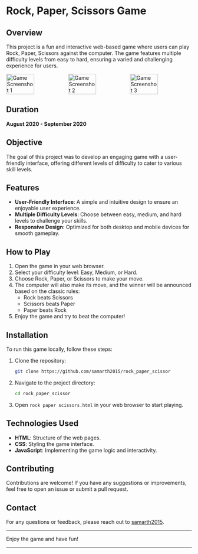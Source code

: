 # Rock, Paper, Scissors Game

## Overview
This project is a fun and interactive web-based game where users can play Rock, Paper, Scissors against the computer. The game features multiple difficulty levels from easy to hard, ensuring a varied and challenging experience for users.

<div style="display: flex; justify-content: space-between;">
  <img src="https://github.com/user-attachments/assets/2f45ddcb-7f96-4b03-9017-e1e54778fb5d" alt="Game Screenshot 1" width="45%" />
  <img src="https://github.com/user-attachments/assets/9cd31702-78cc-4ac1-9ad6-1d01ab704a38" alt="Game Screenshot 2" width="45%" />
  <img src="https://github.com/user-attachments/assets/22b6c39d-fbdd-4e0b-b14b-fd3607fbaa5d" alt="Game Screenshot 3" width="45%" />
</div>


## Duration
**August 2020 - September 2020**

## Objective
The goal of this project was to develop an engaging game with a user-friendly interface, offering different levels of difficulty to cater to various skill levels.

## Features
- **User-Friendly Interface**: A simple and intuitive design to ensure an enjoyable user experience.
- **Multiple Difficulty Levels**: Choose between easy, medium, and hard levels to challenge your skills.
- **Responsive Design**: Optimized for both desktop and mobile devices for smooth gameplay.


## How to Play
1. Open the game in your web browser.
2. Select your difficulty level: Easy, Medium, or Hard.
3. Choose Rock, Paper, or Scissors to make your move.
4. The computer will also make its move, and the winner will be announced based on the classic rules:
   - Rock beats Scissors
   - Scissors beats Paper
   - Paper beats Rock
5. Enjoy the game and try to beat the computer!

## Installation
To run this game locally, follow these steps:
1. Clone the repository:
    ```bash
    git clone https://github.com/samarth2015/rock_paper_scissor
    ```
2. Navigate to the project directory:
    ```bash
    cd rock_paper_scissor
    ```
3. Open `rock paper scissors.html` in your web browser to start playing.

## Technologies Used
- **HTML**: Structure of the web pages.
- **CSS**: Styling the game interface.
- **JavaScript**: Implementing the game logic and interactivity.

## Contributing
Contributions are welcome! If you have any suggestions or improvements, feel free to open an issue or submit a pull request.

## Contact
For any questions or feedback, please reach out to [samarth2015](https://github.com/samarth2015).

---

Enjoy the game and have fun!

---
